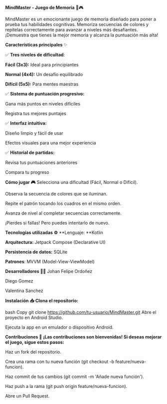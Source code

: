 **MindMaster - Juego de Memoria** 🧠🎮 


MindMaster es un emocionante juego de memoria diseñado para poner a prueba tus habilidades cognitivas. Memoriza secuencias de colores y repítelas correctamente para avanzar a niveles más desafiantes. ¡Demuestra que tienes la mejor memoria y alcanza la puntuación más alta!

**Características principales** ✨         

✅ **Tres niveles de dificultad**:

**Fácil (3x3):** Ideal para principiantes

**Normal (4x4):** Un desafío equilibrado

**Difícil (5x5):** Para mentes maestras

✅ **Sistema de puntuación progresivo:**

Gana más puntos en niveles difíciles

Registra tus mejores puntajes

✅ **Interfaz intuitiva:**

Diseño limpio y fácil de usar

Efectos visuales para una mejor experiencia

✅ **Historial de partidas:**

Revisa tus puntuaciones anteriores

Compara tu progreso

**Cómo jugar 🎮**
Selecciona una dificultad (Fácil, Normal o Difícil).

Observa la secuencia de colores que se iluminan.

Repite el patrón tocando los cuadros en el mismo orden.

Avanza de nivel al completar secuencias correctamente.

¡Pierdes si fallas! Pero puedes intentarlo de nuevo.



**Tecnologías utilizadas ⚙️**
**Lenguaje: **Kotlin

**Arquitectura:** Jetpack Compose (Declarative UI)

**Persistencia de datos:** SQLite

**Patrones**: MVVM (Model-View-ViewModel)

**Desarrolladores 👨‍💻**
Johan Felipe Ordoñez

Diego Gomez

Valentina Sanchez

**Instalación 📥**
**Clona el repositorio:**

bash
Copy
git clone https://github.com/tu-usuario/MindMaster.git
Abre el proyecto en Android Studio.

Ejecuta la app en un emulador o dispositivo Android.

**Contribuciones 🤝**
**¡Las contribuciones son bienvenidas! Si deseas mejorar el juego, sigue estos pasos:**

Haz un fork del repositorio.

Crea una rama con tu nueva función (git checkout -b feature/nueva-funcion).

Haz commit de tus cambios (git commit -m 'Añade nueva función').

Haz push a la rama (git push origin feature/nueva-funcion).

Abre un Pull Request.
